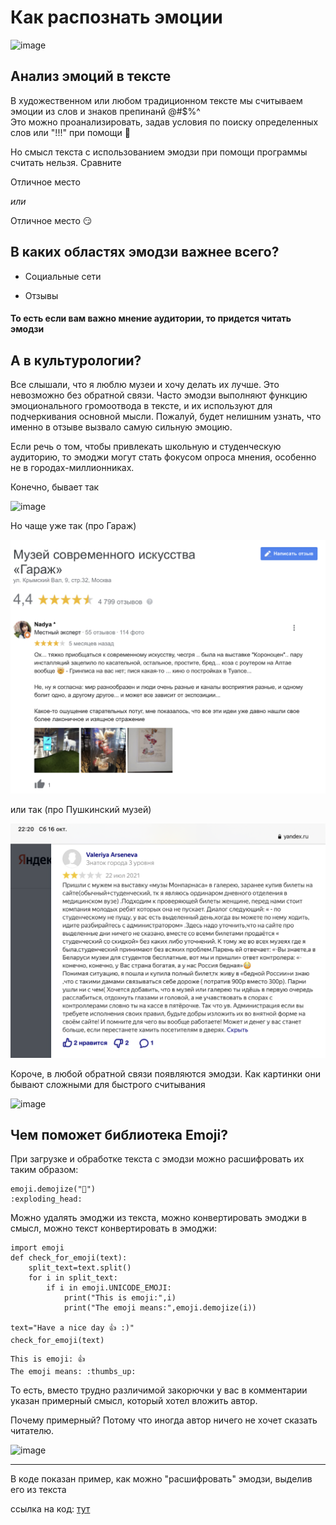# Как распознать эмоции
![image](https://user-images.githubusercontent.com/91029600/137598882-82a750a2-e424-421c-9344-c5a70c5eea6b.jpeg)

 ## Анализ эмоций в тексте

В художественном или любом традиционном тексте мы считываем эмоции из слов и знаков препинанй @#$%^  
Это можно проанализировать, задав условия по поиску определенных слов или "!!!" при помощи :snake:

Но смысл текста с использованием эмодзи при помощи программы считать нельзя. Сравните

Отличное место

*или*

Отличное место :smirk:

## В каких областях эмодзи важнее всего?

+ Социальные сети

+ Отзывы

#### То есть если вам важно мнение аудитории, то придется читать эмодзи

## А в культурологии?

Все слышали, что я люблю музеи и хочу делать их лучше. Это невозможно без обратной связи. Часто эмодзи выполняют функцию эмоционального громоотвода в тексте, и их используют для подчеркивания основной мысли. Пожалуй, будет нелишним узнать, что именно в отзыве вызвало самую сильную эмоцию.

Если речь о том, чтобы привлекать школьную и студенческую аудиторию, то эмоджи могут стать фокусом опроса мнения, особенно не в городах-миллионниках.

Конечно, бывает так

![image](https://user-images.githubusercontent.com/91029600/137599207-03ab1ae9-41c1-4cba-8a5e-005f2c66e15b.jpeg)

Но чаще уже так (про Гараж)

![](Garage.jpg)

или так (про Пушкинский музей)

![](Gaarage.png)

Короче, в любой обратной связи появляются эмодзи. Как картинки они бывают сложными для быстрого считывания

![image](https://user-images.githubusercontent.com/91029600/138304574-5ef49d18-c0d5-4529-afa3-673e76fa3dda.jpeg)


## Чем поможет библиотека Emoji?

При загрузке и обработке текста с эмодзи можно расшифровать их таким образом:

```
emoji.demojize("🤯")
:exploding_head:
```

Можно удалять эмоджи из текста, можно конвертировать эмоджи в смысл, можно текст конвертировать в эмоджи:

```
import emoji
def check_for_emoji(text):
    split_text=text.split()
    for i in split_text:
        if i in emoji.UNICODE_EMOJI:
            print("This is emoji:",i)
            print("The emoji means:",emoji.demojize(i))

text="Have a nice day 👍 :)"
check_for_emoji(text)
```

```
This is emoji: 👍
The emoji means: :thumbs_up:
```

То есть, вместо трудно различимой закорючки у вас в комментарии указан примерный смысл, который хотел вложить автор.

Почему примерный? Потому что иногда автор ничего не хочет сказать читателю.

![image](https://user-images.githubusercontent.com/91029600/137600123-c20961f6-b6b3-42cf-acbc-cbe2888f8907.jpeg)

_____________________________________________________________________________________________________________________

В коде показан пример, как можно "расшифровать" эмодзи, выделив его из текста

ссылка на код: [тут](https://colab.research.google.com/drive/19mAihYg-RKP2FH-9zOjMhSoIg6xjO3eq?authuser=1#scrollTo=XWso82XQ_DvM)



